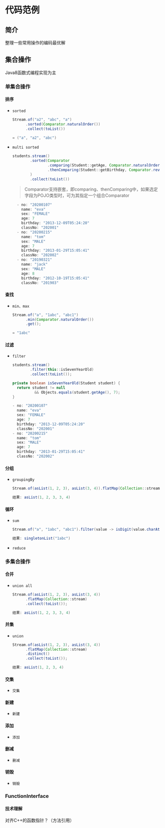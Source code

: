# 代码范例

## 简介

整理一些常用操作的编码最优解

## 集合操作

Java8函数式编程实现为主

### 单集合操作

#### 排序

- `sorted`
  ``` Java
  Stream.of("a2", "abc", "a")
        .sorted(Comparator.naturalOrder())
        .collect(toList())
  ```

  ``` Java
  = ("a", "a2", "abc")
  ```

- `multi sorted`
  ``` Java
  students.stream()
          .sorted(Comparator
                  .comparing(Student::getAge, Comparator.naturalOrder())
                  .thenComparing(Student::getBirthday, Comparator.reverseOrder())
          )
          .collect(toList())
  ```
  > Comparator支持嵌套，即comparing、thenComparing中，如果选定字段为POJO类型时，可为其指定一个组合Comparator

  ``` Java
    - no: "20200107"
      name: "eva"
      sex: "FEMALE"
      age: 7
      birthday: "2013-12-09T05:24:20"
      classNo: "202001"
    - no: "20200215"
      name: "tom"
      sex: "MALE"
      age: 7
      birthday: "2013-01-29T15:05:41"
      classNo: "202002"
    - no: "20190321"
      name: "jack"
      sex: "MALE"
      age: 8
      birthday: "2012-10-19T15:05:41"
      classNo: "201903"
  ```

#### 查找

- `min、max`
  ``` Java
  Stream.of("a", "1abc", "abc1")
        .min(Comparator.naturalOrder())
        .get();
  ```
  ``` Java
  = "1abc"
  ```

#### 过滤

- `filter`
  ``` Java
  students.stream()
          .filter(this::isSevenYearOld)
          .collect(toList());
  
  private boolean isSevenYearOld(Student student) {
    return student != null 
            && Objects.equals(student.getAge(), 7);
  }
  ```
  ``` Java
  - no: "20200107"
    name: "eva"
    sex: "FEMALE"
    age: 7
    birthday: "2013-12-09T05:24:20"
    classNo: "202001"
  - no: "20200215"
    name: "tom"
    sex: "MALE"
    age: 7
    birthday: "2013-01-29T15:05:41"
    classNo: "202002"
  ```

#### 分组

- `groupingBy`
  ``` Java
  Stream.of(asList(1, 2, 3), asList(3, 4)).flatMap(Collection::stream).collect(toList())

  结果: asList(1, 2, 3, 3, 4)
  ```

#### 循环

- `sum`
  ``` Java
  Stream.of("a", "1abc", "abc1").filter(value -> isDigit(value.charAt(0))).collect(toList())

  结果: singletonList("1abc")
  ```

- `reduce`

### 多集合操作

#### 合并

- `union all`
  ``` Java
  Stream.of(asList(1, 2, 3), asList(3, 4))
        .flatMap(Collection::stream)
        .collect(toList());
  
  结果: asList(1, 2, 3, 3, 4)
  ```

#### 并集

- `union`
  ``` Java
  Stream.of(asList(1, 2, 3), asList(3, 4))
        .flatMap(Collection::stream)
        .distinct()
        .collect(toList());
  
  结果: asList(1, 2, 3, 4)
  ```

#### 交集

- `交集`

#### 新建

- `新建`

#### 添加

- `添加`

#### 删减

- `删减`

#### 销毁

- `销毁`

### FunctionInterface

#### 技术理解

对齐C++的函数指针？（方法引用）
